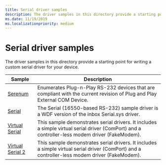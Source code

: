 ```yaml
---
title: Serial driver samples
description: The driver samples in this directory provide a starting point for writing a custom serial driver for your device.
ms.date: 11/19/2019
ms.localizationpriority: medium
---
```


# Serial driver samples

The driver samples in this directory provide a starting point for writing a custom serial driver for your device.

| Sample | Description
| --- | --- |
| [Serenum](/samples/microsoft/windows-driver-samples/serenum-sample) | Enumerates Plug-n-Play RS-232 devices that are compliant with the current revision of Plug and Play External COM Device. |
| [Serial](/samples/microsoft/windows-driver-samples/serial-port-driver) | The Serial (16550-based RS-232) sample driver is a WDF version of the inbox Serial.sys driver. |
| [Virtual Serial](/samples/microsoft/windows-driver-samples/virtual-serial-driver-sample) | This sample demonstrates serial drivers. It includes a simple virtual serial driver (ComPort) and a controller-less modem driver (FakeModem). |
| [Virtual Serial 2](/samples/microsoft/windows-driver-samples/virtual-serial-driver-sample-v2) | This sample demonstrates serial drivers. It includes a simple virtual serial driver (ComPort) and a controller-less modem driver (FakeModem). |
